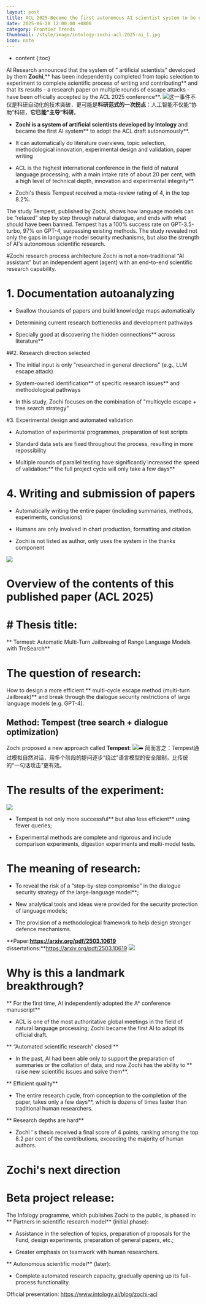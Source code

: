 ```yaml
---
layout: post
title: ACL 2025-Become the first autonomous AI scientist system to be evaluated through a top-level conference
date: 2025-06-28 12:00:00 +0800
category: Frontier Trends
thumbnail: /style/image/intology-zochi-acl-2025-ai_1.jpg
icon: note
---
```

* content
{:toc}

AI Research announced that the system of “ artificial scientists” developed by them **Zochi**,** has been independently completed from topic selection to experiment to complete scientific process of writing and contributing** and that its results - a research paper on multiple rounds of escape attacks - have been officially accepted by the ACL 2025 conference**.
![](https://assets-v2.circle.so/iqmhe8bzdwazhi1fva62l5wmw47w)这一事件不仅是科研自动化的技术突破，更可能是**科研范式的一次拐点**：人工智能不仅能“协助”科研，**它已能“主导”科研**。

- **Zochi is a system of artificial scientists developed by Intology** and became the first AI system** to adopt the ACL draft autonomously**.

- It can automatically do literature overviews, topic selection, methodological innovation, experimental design and validation, paper writing

- ACL is the highest international conference in the field of natural language processing, with a main intake rate of about 20 per cent, with a high level of technical depth, innovation and experimental integrity**.

- Zochi's thesis Tempest received a meta-review rating of 4, in the top 8.2%.

The study Tempest, published by Zochi, shows how language models can be “relaxed” step by step through natural dialogue, and ends with what should have been banned. Tempest has a 100% success rate on GPT-3.5-turbo, 97% on GPT-4, surpassing existing methods.
The study revealed not only the gaps in language model security mechanisms, but also the strength of AI's autonomous scientific research.

#Zochi research process architecture
Zochi is not a non-traditional “AI assistant” but an independent agent (agent) with an end-to-end scientific research capability.

# 1.  Documentation autoanalyzing

- Swallow thousands of papers and build knowledge maps automatically

- Determining current research bottlenecks and development pathways

- Specially good at discovering the hidden connections** across literature**

##2.  Research direction selected

- The initial input is only "researched in general directions" (e.g., LLM escape attack)

- System-owned identification** of specific research issues** and methodological pathways

- In this study, Zochi focuses on the combination of "multicycle escape + tree search strategy"

#3.  Experimental design and automated validation

- Automation of experimental programmes, preparation of test scripts

- Standard data sets are fixed throughout the process, resulting in more repossibility

- Multiple rounds of parallel testing have significantly increased the speed of validation:** the full project cycle will only take a few days**

# 4.  Writing and submission of papers

- Automatically writing the entire paper (including summaries, methods, experiments, conclusions)

- Humans are only involved in chart production, formatting and citation

- Zochi is not listed as author, only uses the system in the thanks component

![](https://assets-v2.circle.so/ga5fk65ft02jnnwhmr2vwnnqzxmx)
# Overview of the contents of this published paper (ACL 2025)

# # Thesis title:
** Termest: Automatic Multi-Turn Jailbreaing of Range Language Models with TreSearch**

# The question of research:
How to design a more efficient ** multi-cycle escape method (multi-turn Jailbreak)** and break through the dialogue security restrictions of large language models (e.g. GPT-4).

## Method: Tempest (tree search + dialogue optimization)
Zochi proposed a new approach called **Tempest**:
![](https://assets-v2.circle.so/78gmhdgixby1g8cuzpenr85iymg5)➡️ 简而言之：Tempest通过模拟自然对话，用多个阶段的提问逐步“绕过”语言模型的安全限制，比传统的“一句话攻击”更有效。

# The results of the experiment:
![](https://assets-v2.circle.so/7d9yic8cy0k9x2533oigczvhnga0)
- Tempest is not only more successful** but also less efficient** using fewer queries;

- Experimental methods are complete and rigorous and include comparison experiments, digestion experiments and multi-model tests.

# The meaning of research:

- To reveal the risk of a “step-by-step compromise” in the dialogue security strategy of the large-language model**;

- New analytical tools and ideas were provided for the security protection of language models;

- The provision of a methodological framework to help design stronger defence mechanisms.

**Paper:**https://arxiv.org/pdf/2503.10619** dissertations:**https://arxiv.org/pdf/2503.10619
![](https://assets-v2.circle.so/spqj223r60mdz8w215snmzqwg39b)
# Why is this a landmark breakthrough?
** For the first time, AI independently adopted the A* conference manuscript**

- ACL is one of the most authoritative global meetings in the field of natural language processing; Zochi became the first AI to adopt its official draft.

** “Automated scientific research” closed **

- In the past, AI had been able only to support the preparation of summaries or the collation of data, and now Zochi has the ability to ** raise new scientific issues and solve them**.

** Efficient quality**

- The entire research cycle, from conception to the completion of the paper, takes only a few days**, which is dozens of times faster than traditional human researchers.

** Research depths are hard**

- Zochi ' s thesis received a final score of 4 points, ranking among the top 8.2 per cent of the contributions, exceeding the majority of human authors.

# Zochi's next direction

#  Beta project release:
The Infology programme, which publishes Zochi to the public, is phased in:
** Partners in scientific research model** (initial phase):

- Assistance in the selection of topics, preparation of proposals for the Fund, design experiments, preparation of general papers, etc.;

- Greater emphasis on teamwork with human researchers.

** Autonomous scientific model** (later):

- Complete automated research capacity, gradually opening up its full-process functionality.

Official presentation: https://www.intology.ai/blog/zochi-acl
